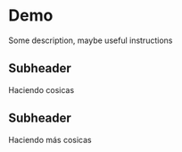 # Demo
Some description, maybe useful instructions

## Subheader
Haciendo cosicas


## Subheader
Haciendo más cosicas
